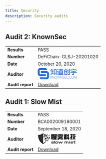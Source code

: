 ```yaml
---
title: Security
description: Security audits
---
```


## Audit 2: KnownSec

|             |                                                            |
|-------------|------------------------------------------------------------|
| __Results__ | PASS                                                       |
| __Number__ | DeFiChain-GLSJ-20201020                                    |
| __Date__ | October 20, 2020                                           |
| __Auditor__ | ![Knownsec](/img/security/logo-knownsec.png)               |
| __Audit report__ | [Download](/security/DeFiChain-Security-Audit-Report-V1.pdf) |

## Audit 1: Slow Mist

|             |                                                             |
|-------------|-------------------------------------------------------------|
| __Results__ | PASS                                                        |
| __Number__ | BCA002009180001                                             |
| __Date__ | September 18, 2020                                          |
| __Auditor__ | ![Slow Mist](/img/security/logo-slowmist.png)               |
| __Audit report__ | [Download](/security/defichain-security-audit-slowmist.pdf) |

